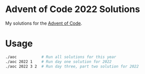# Advent of Code 2022 Solutions

My solutions for the [Advent of Code](https://adventofcode.com).

# Usage
```bash
./aoc           # Run all solutions for this year
./aoc 2022 1    # Run day one solution for 2022
./aoc 2022 3 2  # Run day three, part two solution for 2022
```
